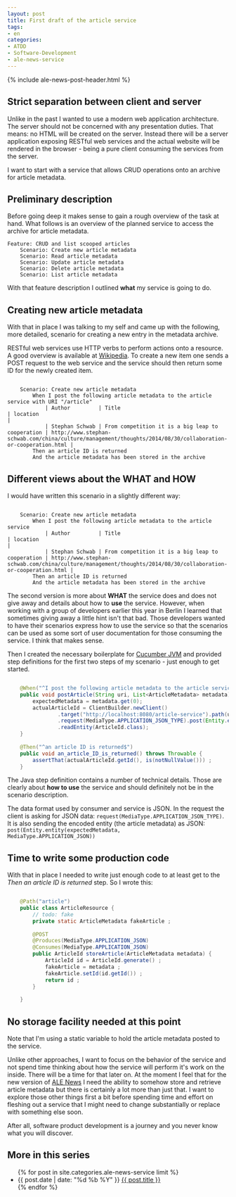 ```yaml
---
layout: post
title: First draft of the article service
tags:
- en
categories:
- ATDD
- Software-Development
- ale-news-service
---
```

{% include ale-news-post-header.html %}

## Strict separation between client and server
Unlike in the past I wanted to use a modern web application architecture. The server should not be concerned with any presentation duties. That means: no HTML will be created on the server. Instead there will be a server application exposing RESTful web services and the actual website will be rendered in the browser - being a pure client consuming the services from the server.

I want to start with a service that allows CRUD operations onto an archive for article metadata.

## Preliminary description
Before going deep it makes sense to gain a rough overview of the task at hand. What follows is an overview of the planned service to access the archive for article metadata.

	Feature: CRUD and list scooped articles
		Scenario: Create new article metadata
		Scenario: Read article metadata
		Scenario: Update article metadata
		Scenario: Delete article metadata
		Scenario: List article metadata

With that feature description I outlined **what** my service is going to do.

## Creating new article metadata
With that in place I was talking to my self and came up with the following, more detailed, scenario for creating a new entry in the metadata archive.

RESTful web services use HTTP verbs to perform actions onto a resource. A good overview is available at [Wikipedia](http://en.wikipedia.org/wiki/Representational_State_Transfer). To create a new item one sends a POST request to the web service and the service should then return some ID for the newly created item.

```gherkin

	Scenario: Create new article metadata
		When I post the following article metadata to the article service with URI "/article"
			| Author         | Title                                            | location                                                                                                     |
			| Stephan Schwab | From competition it is a big leap to cooperation | http://www.stephan-schwab.com/china/culture/management/thoughts/2014/08/30/collaboration-or-cooperation.html |
		Then an article ID is returned
		And the article metadata has been stored in the archive
```

## Different views about the WHAT and HOW
I would have written this scenario in a slightly different way:

```gherkin

	Scenario: Create new article metadata
		When I post the following article metadata to the article service
			| Author         | Title                                            | location                                                                                                     |
			| Stephan Schwab | From competition it is a big leap to cooperation | http://www.stephan-schwab.com/china/culture/management/thoughts/2014/08/30/collaboration-or-cooperation.html |
		Then an article ID is returned
		And the article metadata has been stored in the archive
```

The second version is more about **WHAT** the service does and does not give away and details about how to **use** the service. However, when working with a group of developers earlier this year in Berlin I learned that sometimes giving away a little hint isn't that bad. Those developers wanted to have their scenarios express how to use the service so that the scenarios can be used as some sort of user documentation for those consuming the service. I think that makes sense.

Then I created the necessary boilerplate for [Cucumber JVM](https://github.com/cucumber/cucumber-jvm) and provided step definitions for the first two steps of my scenario - just enough to get started.

```java

	@When("^I post the following article metadata to the article service with URI \"(.*?)\"$")
	public void postArticle(String uri, List<ArticleMetadata> metadata) throws Throwable {
		expectedMetadata = metadata.get(0);
		actualArticleId = ClientBuilder.newClient()
	            .target("http://localhost:8080/article-service").path(uri)
	            .request(MediaType.APPLICATION_JSON_TYPE).post(Entity.entity(expectedMetadata, MediaType.APPLICATION_JSON))
	            .readEntity(ArticleId.class);
	}
	
	@Then("^an article ID is returned$")
	public void an_article_ID_is_returned() throws Throwable {
		assertThat(actualArticleId.getId(), is(notNullValue())) ;
	}
```

The Java step definition contains a number of technical details. Those are clearly about **how to use** the service and should definitely not be in the scenario description.

The data format used by consumer and service is JSON. In the request the client is asking for JSON data: <code>request(MediaType.APPLICATION_JSON_TYPE)</code>. It is also sending the encoded entity (the article metadata) as JSON: <code>post(Entity.entity(expectedMetadata, MediaType.APPLICATION_JSON))</code>

## Time to write some production code
With that in place I needed to write just enough code to at least get to the *Then an article ID is returned* step. So I wrote this:

```java

	@Path("article")
	public class ArticleResource {
		// todo: fake
		private static ArticleMetadata fakeArticle ;
		
	    @POST
	    @Produces(MediaType.APPLICATION_JSON)
	    @Consumes(MediaType.APPLICATION_JSON)
	    public ArticleId storeArticle(ArticleMetadata metadata) {
	    	ArticleId id = ArticleId.generate() ;
	    	fakeArticle = metadata ;
	        fakeArticle.setId(id.getId()) ;
	        return id ;
	    }
		
	}
```
## No storage facility needed at this point
Note that I'm using a static variable to hold the article metadata posted to the service.

Unlike other approaches, I want to focus on the behavior of the service and not spend time thinking about how the service will perform it's work on the inside. There will be a time for that later on. At the moment I feel that for the new version of [ALE News](http://www.ale-news.com) I need the ability to somehow store and retrieve article metadata but there is certainly a lot more than just that. I want to explore those other things first a bit before spending time and effort on fleshing out a service that I might need to change substantially or replace with something else soon.

After all, software product development is a journey and you never know what you will discover.

## More in this series
<ul>
{% for post in site.categories.ale-news-service limit %}
	 <li>{{ post.date | date: "%d %b %Y" }} <a href="{{ post.url }}">{{ post.title }}</a></li>
{% endfor %}
</ul>
